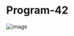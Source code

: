 # Program-42

![image](https://user-images.githubusercontent.com/50068946/79839417-744f5500-83ef-11ea-9916-5241ebbfe225.png)



